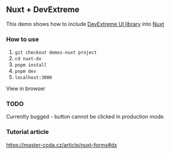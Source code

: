 ## Nuxt + DevExtreme
This demo shows how to include [DevExtreme UI library](https://js.devexpress.com/) into [Nuxt](https://nuxt.com/)

### How to use
1. `git checkout demos-nuxt project`
2. `cd nuxt-dx`
3. `pnpm install`
4. `pnpm dev` 
5. `localhost:3000` 

View in browser

### TODO

Currenlty bugged - button cannot be clicked in production mode.

### Tutorial article
https://master-coda.cz/article/nuxt-forms#dx
